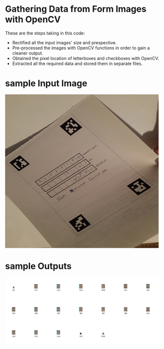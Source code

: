# Gathering Data from Form Images with OpenCV

These are the steps taking in this code:

* Rectified all the input images' size and prespective.
* Pre-processed the images with OpenCV functions in order to gain a cleaner output.
* Obtained the pixel location of letterboxes and checkboxes with OpenCV.
* Extracted all the required data and stored them in separate files.

# sample Input Image

<img src="https://github.com/taravatp/OpenCV_Gathering_data_from_images/blob/main/tests/12.jpg" width="500" height="500">

# sample Outputs
![](/sample_output.png)
